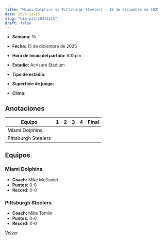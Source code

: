 ```yaml
---
title: "Miami Dolphins vs Pittsburgh Steelers - 15 de diciembre de 2025"
date: 2025-12-15
slug: "mia-pit-20251215"
draft: false
---
```


* **Semana:** 15
* **Fecha:** 15 de diciembre de 2025

* **Hora de Inicio del partido:** 8:15pm
* **Estadio:** Acrisure Stadium
* **Tipo de estadio:** 
* **Superficie de juego:** 
* **Clima:** 





## Anotaciones
| Equipo | 1 | 2 | 3 | 4 | Final |
|--------|---|---|---|---|-------|
| Miami Dolphins  |   |   |   |    |  |
| Pittsburgh Steelers  |   |   |   |    |  |


## Equipos


### Miami Dolphins
* **Coach:** Mike McDaniel
* **Puntos:** 0-0
* **Record:** 0-0

### Pittsburgh Steelers
* **Coach:** Mike Tomlin
* **Puntos:** 0-0
* **Record:** 0-0


[Volver](/historia/2025)
